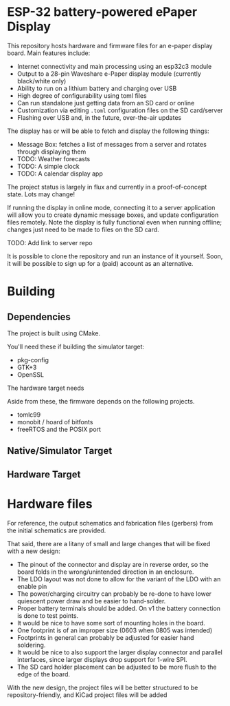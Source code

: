 # ESP-32 battery-powered ePaper Display

This repository hosts hardware and firmware files for an e-paper display board. Main features include:

* Internet connectivity and main processing using an esp32c3 module
* Output to a 28-pin Waveshare e-Paper display module (currently black/white only)
* Ability to run on a lithium battery and charging over USB
* High degree of configurability using toml files
* Can run standalone just getting data from an SD card or online
* Customization via editing `.toml` configuration files on the SD card/server
* Flashing over USB and, in the future, over-the-air updates

The display has or will be able to fetch and display the following things:

* Message Box: fetches a list of messages from a server and rotates through displaying them
* TODO: Weather forecasts
* TODO: A simple clock
* TODO: A calendar display app

The project status is largely in flux and currently in a proof-of-concept state. Lots may change!

If running the display in online mode, connecting it to a server application will allow you to create
dynamic message boxes, and update configuration files remotely. Note the display is fully functional
even when running offline; changes just need to be made to files on the SD card.

TODO: Add link to server repo

It is possible to clone the repository and run an instance of it yourself. Soon, it will be possible
to sign up for a (paid) account as an alternative.

# Building

## Dependencies

The project is built using CMake.


You'll need these if building the simulator target:

* pkg-config
* GTK+3
* OpenSSL

The hardware target needs 

Aside from these, the firmware depends on the following projects.

* tomlc99
* monobit / hoard of bitfonts
* freeRTOS and the POSIX port

## Native/Simulator Target

## Hardware Target

# Hardware files

For reference, the output schematics and fabrication files (gerbers) from the initial schematics 
are provided. 

That said, there are a litany of small and large changes that will be fixed with a new design:

* The pinout of the connector and display are in reverse order, so the board folds in the
  wrong/unintended direction in an enclosure.
* The LDO layout was not done to allow for the variant of the LDO with an enable pin
* The power/charging circuitry can probably be re-done to have lower quiescent power draw and
  be easier to hand-solder.
* Proper battery terminals should be added. On v1 the battery connection is done to test points.
* It would be nice to have some sort of mounting holes in the board.
* One footprint is of an improper size (0603 when 0805 was intended)
* Footprints in general can probably be adjusted for easier hand soldering.
* It would be nice to also support the larger display connector and parallel interfaces,
  since larger displays drop support for 1-wire SPI.
* The SD card holder placement can be adjusted to be more flush to the edge of the board.

With the new design, the project files will be better structured to be repository-friendly,
and KiCad project files will be added